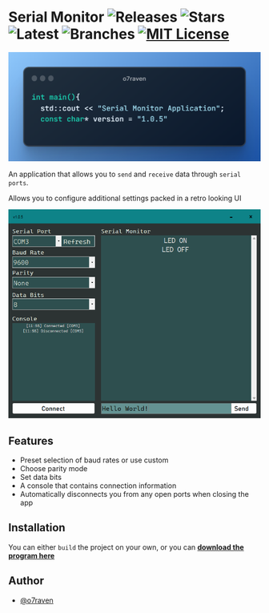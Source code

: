
# Serial Monitor ![Releases](https://badgen.net/github/releases/o7raven/Serialmonitor) ![Stars](https://badgen.net/github/stars/o7raven/SerialMonitor) ![Latest](https://badgen.net/github/tag/o7raven/SerialMonitor) ![Branches](https://badgen.net/github/branches/o7raven/SerialMonitor) [![MIT License](https://badgen.net/badge/License/MIT/green)](https://choosealicense.com/licenses/mit/) 
![CodeSnippet](https://github.com/o7raven/SerialMonitor/blob/main/imgs/codeIntr2.png)


An application that allows you to `send` and `receive` data through `serial ports`.

Allows you to configure additional settings packed in a retro looking UI

![Logo](https://github.com/o7raven/SerialMonitor/blob/main/imgs/app-screenshot1.0.5.png)



## Features

- Preset selection of baud rates or use custom
- Choose parity mode
- Set data bits
- A console that contains connection information
- Automatically disconnects you from any open ports when closing the app



## Installation

You can either `build` the project on your own, or you can [**download the program here**](https://github.com/o7raven/SerialMonitor/releases)

    


## Author

- [@o7raven](https://www.github.com/o7raven)

